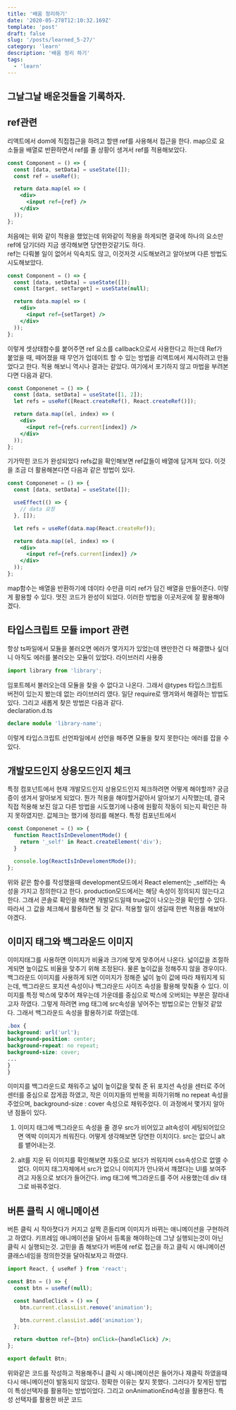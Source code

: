 ```yaml
---
title: '배움 정리하기'
date: '2020-05-278T12:10:32.169Z'
template: 'post'
draft: false
slug: '/posts/learned_5-27/'
category: 'learn'
description: '배움 정리 하기'
tags:
  - 'learn'
---
```


## 그날그날 배운것들을 기록하자.

## ref관련

리액트에서 dom에 직접접근을 하려고 할땐 ref를 사용해서 접근을 한다. map으로 요소들을 배열로 반환하면서 ref를 줄 상황이 생겨서 ref를 적용해보았다.

```jsx
const Component = () => {
  const [data, setData] = useState([]);
  const ref = useRef();

  return data.map(el => (
    <div>
      <input ref={ref} />
    </div>
  ));
};
```

처음에는 위와 같이 적용을 했었는데 위와같이 적용을 하게되면 결국에 하나의 요소만 ref에 담기더라 지금 생각해보면 당연한것같기도 하다.  
ref는 다뤄볼 일이 없어서 익숙치도 않고, 이것저것 시도해보려고 알아보며 다른 방법도 시도해보았다.

```jsx
const Component = () => {
  const [data, setData] = useState([]);
  const [target, setTarget] = useState(null);

  return data.map(el => (
    <div>
      <input ref={setTarget} />
    </div>
  ));
};
```

이렇게 셋상태함수를 붙어주면 ref 요소를 callback으로서 사용한다고 하는데 Ref가 붙었을 때, 떼어졌을 때 무언가 업데이트 할 수 있는 방법을 리액트에서 제시하려고 만들었다고 한다. 적용 해보니 역시나
결과는 같았다. 여기에서 포기하지 않고 마법을 부려본다면 다음과 같다.

```jsx
const Componenet = () => {
  const [data, setData] = useState([1, 2]);
  let refs = useRef([React.createRef(), React.createRef()]);

  return data.map((el, index) => (
    <div>
      <input ref={refs.current[index]} />
    </div>
  ));
};
```

기가막힌 코드가 완성되었다 refs값을 확인해보면 ref값들이 배열에 담겨져 있다. 이것을 조금 더 활용해본다면 다음과 같은 방법이 있다.

```jsx
const Componenet = () => {
  const [data, setData] = useState([]);

  useEffect(() => {
    // data 요청
  }, []);

  let refs = useRef(data.map(React.createRef));

  return data.map((el, index) => (
    <div>
      <input ref={refs.current[index]} />
    </div>
  ));
};
```

map함수는 배열을 반환하기에 데이타 수만큼 미리 ref가 담긴 배열을 만들어준다. 이렇게 활용할 수 있다. 멋진 코드가 완성이 되었다. 이러한 방법을 이곳저곳에 잘 활용해야겠다.

## 타입스크립트 모듈 import 관련

항상 ts파일에서 모듈을 불러오면 에러가 몇가지가 있었는데 왠만한건 다 해결했나 싶더니 아직도 에러를 불러오는 모듈이 있었다.
라이브러리 사용중

```jsx
import library from 'library';
```

임포트헤서 불러오는데 모듈을 찾을 수 없다고 나온다. 그래서 @types 타입스크립트 버전이 있는지 봤는데 없는 라이브러리 였다.
일단 require로 땡겨와서 해결하는 방법도 있다. 그리고 새롭게 찾은 방법은 다음과 같다.  
declaration.d.ts

```ts
declare module 'library-name';
```

이렇게 타입스크립트 선언파일에서 선언을 해주면 모듈을 찾지 못한다는 에러를 잡을 수 있다.

## 개발모드인지 상용모드인지 체크

특정 컴포넌트에서 현재 개발모드인지 상용모드인지 체크하려면 어떻게 해야할까? 궁금증이 생겨서 알아보게 되었다. 뭔가 적용을 해야할거같아서 알아보기 시작했는데, 결국 직접 적용해 보진 않고 다른 방법을 시도했기에 나중에 원활히 작동이 되는지 확인은 하지 못하였지만. 값체크는 했기에 정리를 해본다. 특정 컴포넌트에서

```jsx
const Componenet = () => {
  function ReactIsInDevelomentMode() {
    return '_self' in React.createElement('div');
  }

  console.log(ReactIsInDevelomentMode());
};
```

위와 같은 함수를 작성했을때 development모드에서 React element는 \_self라는 속성을 가지고 정의한다고 한다. production모드에서는 해당 속성이 정의되지 않는다고한다. 그래서 콘솔로 확인을 해보면 개발모드일때 true값이 나오는것을 확인할 수 있다. 따라서 그 값을 체크해서 활용하면 될 것 같다. 적용할 일이 생길때 한번 적용을 해보아야겠다.

## 이미지 태그와 백그라운드 이미지

이미지태그를 사용하면 이미지가 비율과 크기에 맞게 맞추어서 나온다. 넓이값을 조절하게되면 높이값도 비율을 맞추기 위해 조정된다. 물론 높이값을 정해주지 않을 경우이다. 백그라운드 이미지를 사용하게 되면 이미지가 정해준 넓이 높이 값에 따라 채워지게 되는데, 백그라운드 포지션 속성이나 백그라운드 사이즈 속성을 활용해 맞춰줄 수 있다. 이미지를 특정 박스에 맞추어 채우는데 가운데를 중심으로 박스에 오버되는 부분은 잘라내고자 하였다. 그렇게 하려면 img 태그에 src속성을 넣어주는 방법으로는 안될것 같았다. 그래서 백그라운드 속성을 활용하기로 하였는데.

```css
.box {
background: url('url');
background-position: center;
background-repeat: no repeat;
background-size: cover;
...
}
}
```

이미지를 백그라운드로 채워주고 넓이 높이값을 맟춰 준 뒤 포지션 속성을 센터로 주어 센터를 중심으로 잡게끔 하였고, 작은 이미지들의 반복을 피하기위해 no repeat 속성을 주었으며, background-size : cover 속성으로 채워주었다. 이 과정에서 몇가지 알아낸 점들이 있다.

1. 이미지 태그에 백그라운드 속성을 줄 경우 src가 비어있고 alt속성이 세팅되어있으면 엑박 이미지가 씌워진다.
   어떻게 생각해보면 당연한 이치이다. src는 없으니 alt를 뱉어내는것.

2. alt를 지운 뒤 이미지를 확인해보면 자동으로 보더가 씌워지며 css속성으로 없앨 수 없다.
   이미지 태그자체에서 src가 없으니 이미지가 안나와서 꺠졌다는 UI를 보여주려고 자동으로 보더가 들어간다. img 태그에 백그라운드를 주어 사용했는데 div 태그로 바꿔주었다.

## 버튼 클릭 시 애니메이션

버튼 클릭 시 작아졋다가 커지고 살짝 흔들리며 이미지가 바뀌는 애니메이션을 구현하려고 하였다. 키프레임 애니메이션을 달아서 등록을 해야하는데 그냥 실행되는것이 아닌 클릭 시 실행되는것. 고민을 좀 해보다가 버튼에 ref로 접근을 하고 클릭 시 애니메이션 클래스네임을 정의한것을 달아줘보자고 하였다.

```jsx
import React, { useRef } from 'react';

const Btn = () => {
  const btn = useRef(null);

  const handleClick = () => {
    btn.current.classList.remove('animation');

    btn.current.classList.add('animation');
  };

  return <button ref={btn} onClick={handleClick} />;
};

export default Btn;
```

위와같은 코드를 작성하고 적용해주니 클릭 시 애니메이션은 들어가나 재클릭 하였을때 다시 애니메이션이 발동되지 않았다. 정확한 이유는 찾지 못했다.
그러다가 찾게된 방법이 특성선택자를 활용하는 방법이었다. 그리고 onAnimationEnd속성을 활용한다. 특성 선택자를 활용한 바꾼 코드
